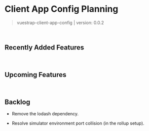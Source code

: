 # Client App Config Planning

> vuestrap-client-app-config | version: 0.0.2

<br />

## Recently Added Features

<br />

## Upcoming Features

<br />

## Backlog

* Remove the lodash dependency.

* Resolve simulator environment port collision (in the rollup setup).
